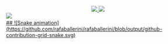 <div align="center">
  <a href="https://github.com/mAd-5864">
  <img height="180em" src="https://github-readme-stats.vercel.app/api?username=mAd-5864&show_icons=true&theme=gotham&include_all_commits=true&count_private=true"/>
  <img height="180em" src="https://github-readme-stats.vercel.app/api/top-langs/?username=mAd-5864&layout=compact&langs_count=5&theme=gotham"/>
</div>  
  <div><a href="https://git.io/streak-stats"><img src="[https://streak-stats.demolab.com?user=DenverCoder1](http://github-readme-streak-stats.herokuapp.com?user=mAd-5864&theme=gotham&mode=weekly)"/></div>
  ##
  ![Snake animation](https://github.com/rafaballerini/rafaballerini/blob/output/github-contribution-grid-snake.svg)

